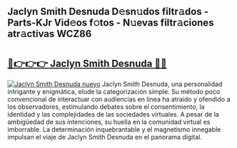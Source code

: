 ## Jaclyn Smith Desnuda D𝚎sn𝚞dos filtr𝚊dos - Parts-KJr Vid𝚎os f𝚘tos - N𝚞evas filtr𝚊ciones atr𝚊ctivas WCZ86

# <h2><a href="http://mb2wgz.tromn.icu/?c=Jaclyn+Smith+Desnuda">🔗👉👉👉 Jaclyn Smith Desnuda 🔗🔗</a></h2>

[![Jaclyn Smith Desnuda nuevo](https://i.imgur.com/pEAQMta.gif)](http://mb2wgz.tromn.icu/?c=Jaclyn+Smith+Desnuda)
Jaclyn Smith Desnuda, una personalidad intrigante y enigmática, elude la categorización simple. Su método poco convencional de interactuar con audiencias en línea ha atraído y ofendido a los observadores, estimulando debates sobre el consentimiento, la identidad y las complejidades de las sociedades virtuales. A pesar de la ambigüedad de sus intenciones, su huella en la comunidad virtual es imborrable. La determinación inquebrantable y el magnetismo innegable impulsan el viaje de Jaclyn Smith Desnuda en el panorama digital.
